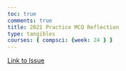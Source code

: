 ```yaml
---
toc: true
comments: true
title: 2021 Practice MCQ Reflection
type: tangibles
courses: { compsci: {week: 24 } }
---
```


[Link to Issue](https://github.com/BearytheGreenBear/csp-blog/issues/8#issue-2192645305)